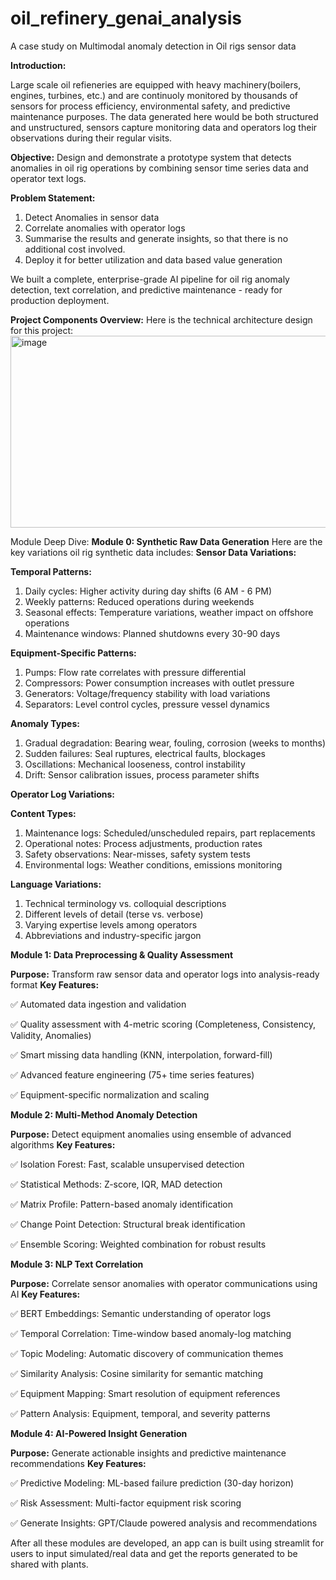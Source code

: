 # oil_refinery_genai_analysis
A case study on Multimodal anomaly detection in Oil rigs sensor data

**Introduction:**

Large scale oil refieneries are equipped with heavy machinery(boilers, engines, turbines, etc.) and are continuoly monitored by thousands of sensors for process efficiency,
environmental safety, and predictive maintenance purposes. The data generated here would be both structured and unstructured, sensors capture monitoring data and operators 
log their observations during their regular visits.

**Objective:**
Design and demonstrate a prototype system that detects anomalies in oil rig operations by combining sensor time series data and operator text logs.

**Problem Statement:**
1. Detect Anomalies in sensor data
2. Correlate anomalies with operator logs
3. Summarise the results and generate insights, so that there is no additional cost involved.
4. Deploy it for better utilization and data based value generation

We built a complete, enterprise-grade AI pipeline for oil rig anomaly detection, text correlation, and predictive maintenance - ready for production deployment.

**Project Components Overview:**
Here is the technical architecture design for this project:
<img width="1010" height="307" alt="image" src="https://github.com/user-attachments/assets/16a6fab6-e61e-4826-9cae-f5256935cb92" />

Module Deep Dive:
**Module 0: Synthetic Raw Data Generation**
Here are the key variations oil rig synthetic data includes:
**Sensor Data Variations:**


**Temporal Patterns:**

1. Daily cycles: Higher activity during day shifts (6 AM - 6 PM)
2. Weekly patterns: Reduced operations during weekends
3. Seasonal effects: Temperature variations, weather impact on offshore operations
4. Maintenance windows: Planned shutdowns every 30-90 days

**Equipment-Specific Patterns:**

1. Pumps: Flow rate correlates with pressure differential
2. Compressors: Power consumption increases with outlet pressure
3. Generators: Voltage/frequency stability with load variations
4. Separators: Level control cycles, pressure vessel dynamics

**Anomaly Types:**

1. Gradual degradation: Bearing wear, fouling, corrosion (weeks to months)
2. Sudden failures: Seal ruptures, electrical faults, blockages
3. Oscillations: Mechanical looseness, control instability
4. Drift: Sensor calibration issues, process parameter shifts

**Operator Log Variations:**


**Content Types:**

1. Maintenance logs: Scheduled/unscheduled repairs, part replacements
2. Operational notes: Process adjustments, production rates
3. Safety observations: Near-misses, safety system tests
4. Environmental logs: Weather conditions, emissions monitoring

**Language Variations:**
1. Technical terminology vs. colloquial descriptions
2. Different levels of detail (terse vs. verbose)
3. Varying expertise levels among operators
4. Abbreviations and industry-specific jargon
   
**Module 1: Data Preprocessing & Quality Assessment**

**Purpose:** Transform raw sensor data and operator logs into analysis-ready format
**Key Features:**

✅ Automated data ingestion and validation

✅ Quality assessment with 4-metric scoring (Completeness, Consistency, Validity, Anomalies)

✅ Smart missing data handling (KNN, interpolation, forward-fill)

✅ Advanced feature engineering (75+ time series features)

✅ Equipment-specific normalization and scaling


**Module 2: Multi-Method Anomaly Detection**

**Purpose:** Detect equipment anomalies using ensemble of advanced algorithms
**Key Features:**

✅ Isolation Forest: Fast, scalable unsupervised detection

✅ Statistical Methods: Z-score, IQR, MAD detection

✅ Matrix Profile: Pattern-based anomaly identification

✅ Change Point Detection: Structural break identification

✅ Ensemble Scoring: Weighted combination for robust results

**Module 3: NLP Text Correlation**

**Purpose:** Correlate sensor anomalies with operator communications using AI
**Key Features:**

✅ BERT Embeddings: Semantic understanding of operator logs

✅ Temporal Correlation: Time-window based anomaly-log matching

✅ Topic Modeling: Automatic discovery of communication themes

✅ Similarity Analysis: Cosine similarity for semantic matching

✅ Equipment Mapping: Smart resolution of equipment references

✅ Pattern Analysis: Equipment, temporal, and severity patterns

**Module 4: AI-Powered Insight Generation**

**Purpose:** Generate actionable insights and predictive maintenance recommendations
**Key Features:**

✅ Predictive Modeling: ML-based failure prediction (30-day horizon)

✅ Risk Assessment: Multi-factor equipment risk scoring

✅ Generate Insights: GPT/Claude powered analysis and recommendations

After all these modules are developed, an app can is built using streamlit for users to input simulated/real data and get the reports generated to be shared with plants.


